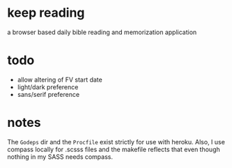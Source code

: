 # keep reading

a browser based daily bible reading and memorization application

# todo

  - allow altering of FV start date
  - light/dark preference
  - sans/serif preference

# notes

The `Godeps` dir and the `Procfile` exist strictly for use with heroku. Also, I use compass
locally for .scsss files and the makefile reflects that even though nothing in my SASS needs
compass.

